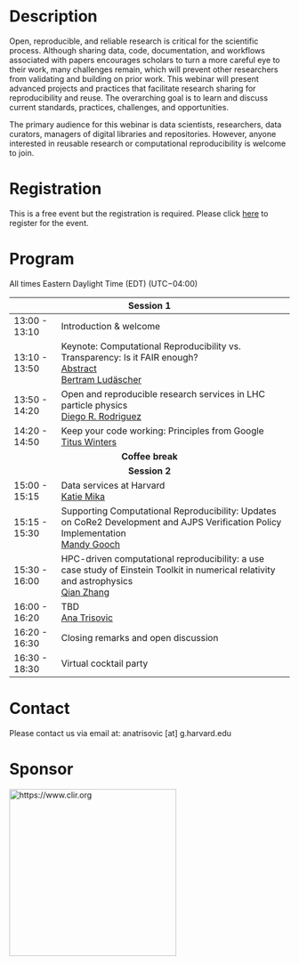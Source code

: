 # Description

Open, reproducible, and reliable research is critical for the scientific process. Although sharing data, code, documentation, and workflows associated with papers encourages scholars to turn a more careful eye to their work, many challenges remain, which will prevent other researchers from validating and building on prior work. This webinar will present advanced projects and practices that facilitate research sharing for reproducibility and reuse. The overarching goal is to learn and discuss current standards, practices, challenges, and opportunities.

The primary audience for this webinar is data scientists, researchers, data curators, managers of digital libraries and repositories. However, anyone interested in reusable research or computational reproducibility is welcome to join.

# Registration
This is a free event but the registration is required. Please click [here](https://docs.google.com/forms/d/1u2QYQo7zRlM1mm7w8sIRJC2hZnRZoIH00luIA3XjiPE/prefill) to register for the event.

# Program 

All times Eastern Daylight Time (EDT) (UTC−04:00)

<table>
<thead>
  <tr>
    <th colspan="2">Session 1</th>
  </tr>
</thead>
<tbody>
  <tr>
    <td>13:00 - 13:10</td>
    <td>Introduction & welcome</td>
  </tr>
  <tr>
    <td>13:10 - 13:50</td>
    <td>Keynote: Computational Reproducibility vs. Transparency: Is it FAIR enough?<br>
    <a href="keynote">Abstract</a><br>
    <a href="https://ischool.illinois.edu/people/bertram-ludascher">Bertram Ludäscher</a></td>
  </tr>
  <tr>
    <td>13:50 - 14:20</td>
    <td>Open and reproducible research services in LHC particle physics<br><a href="https://orcid.org/0000-0003-0649-2002">Diego R. Rodriguez</a></td>
  </tr>
  <tr>
    <td>14:20 - 14:50</td>
    <td>Keep your code working: Principles from Google<br><a href="https://www.oreilly.com/pub/au/7953">Titus Winters</a></td>
  </tr>
  <tr>
    <td colspan="2" style="text-align:center"><b>Coffee break</b></td>
  </tr>
  <tr>
    <td colspan="2" style="text-align:center"><b>Session 2</b></td>
  </tr>
  <tr>
    <td>15:00 - 15:15</td>
    <td>Data services at Harvard<br><a href="https://hlrdm.library.harvard.edu/people/katie-mika">Katie Mika</a></td>
  </tr>
  <tr>
    <td>15:15 - 15:30</td>
    <td>Supporting Computational Reproducibility: Updates on CoRe2 Development and AJPS Verification Policy Implementation<br><a href="https://odum.unc.edu/people/gooch/">Mandy Gooch</a>  
    </td>
  </tr>
  <tr>
    <td>15:30 - 16:00</td>
    <td>HPC-driven computational reproducibility: a use case study of Einstein Toolkit in numerical relativity and astrophysics<br><a href="https://uwaterloo.ca/library/about/people/qian-zhang">Qian Zhang</a></td>
  </tr>
  <tr>
    <td>16:00 - 16:20</td>
    <td>TBD<br><a href="https://projects.iq.harvard.edu/atrisovic">Ana Trisovic</a></td>
  </tr>
  <tr>
    <td>16:20 - 16:30</td>
    <td>Closing remarks and open discussion</td>
  </tr>
  <tr>
    <td>16:30 - 18:30</td>
    <td>Virtual cocktail party</td>
  </tr>
</tbody>
</table>


# Contact

Please contact us via email at: anatrisovic [at] g.harvard.edu

# Sponsor  

<img src="https://clir.wordpress.clir.org/wp-content/uploads/sites/6/2017/10/CLIR_red_w_wordmark.png" alt="https://www.clir.org" width="300">
